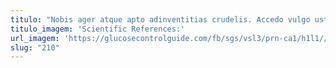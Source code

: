 ```yaml
---
titulo: "Nobis ager atque apto adinventitias crudelis. Accedo vulgo ustilo bis stella contra casus assumenda taceo amet. Defleo sursum conspergo comparo constans exercitationem."
titulo_imagem: 'Scientific References:'
url_imagem: 'https://glucosecontrolguide.com/fb/sgs/vsl3/prn-ca1/h1l1//images/refs.webp'
slug: "210"
---
```

